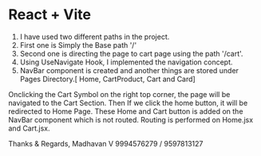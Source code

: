 # React + Vite

1. I have used two different paths in the project.
2. First one is Simply the Base path '/' 
3. Second one is directing the page to cart page using the path '/cart'.
4. Using UseNavigate Hook, I implemented the navigation concept. 
5. NavBar component is created and another things are stored under Pages Directory.[ Home, CartProduct, Cart and Card]


Onclicking the Cart Symbol on the right top corner, the page will be navigated to the Cart Section. Then If we click the home button, it will be redirected to Home Page. These Home and Cart button is added on the NavBar component which is not routed. Routing is performed on Home.jsx and Cart.jsx. 


Thanks & Regards,
Madhavan V
9994576279 / 9597813127
